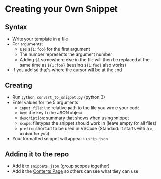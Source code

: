 # Creating your Own Snippet

## Syntax

- Write your template in a file
- For arguments:
  - use `${1:foo}` for the first argument
  - The number represents the argument number
  - Adding `$1` somewhere else in the file will then be replaced at the same time as `${1:foo}` (reusing `${1:foo}` also works)
- If you add `$0` that's where the cursor will be at the end

## Creating

- Run `python convert_to_snippet.py` (python 3)
- Enter values for the 5 arguments
  - `input_file`: the relative path to the file you wrote your code
  - `key`: the key in the JSON object
  - `description`: summary that shows when using snippet
  - `scope`: filetypes the snippet should work in (leave empty for all files)
  - `prefix`: shortcut to be used in VSCode (Standard: it starts with a `>`, added for you)
- Your formatted snippet will appear in `snip.json`

## Adding it to the repo

- Add it to `snippets.json` (group scopes together)
- Add it the [Contents Page](./contents.md) so others can see what they can use

